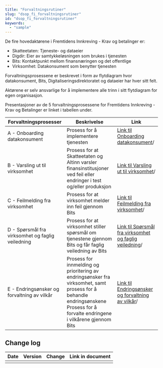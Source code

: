 ```yaml
---
title: "Forvaltningsrutiner"
slug: "dsop_fi_forvaltningsrutiner"
id: "dsop_fi_forvaltningsrutiner"
keywords:
  - "sample"
---
```


De fire hovedaktørene i Fremtidens Innkreving - Krav og betalinger er:
- Skatteetaten: Tjeneste- og dataeier
- Digdir: Eier av samtykkeløsningen som brukes i tjenesten
- Bits: Kontaktpunkt mellom finansnæringen og det offentlige
- Virksomhet: Datakonsument som benytter tjenesten


Forvaltningsprosessene er beskrevet i form av flytdiagram hvor datakonsument, Bits, Digitaliseringsdirektoratet og 
dataeier har hver sitt felt.

Aktørene er selv ansvarlige for å implementere alle trinn i sitt flytdiagram for egen organisasjon.

Presentasjoner av de 5 forvaltningsprosessene for Fremtidens Innkreving - Krav og Betalinger er linket i tabellen under.
 
| Forvaltningsprosesser                            | Beskrivelse                                                                                                                                                                               | Link                                                                                                          |
|--------------------------------------------------|-------------------------------------------------------------------------------------------------------------------------------------------------------------------------------------------|---------------------------------------------------------------------------------------------------------------|
| A - Onboarding datakonsument                     | Prosess for å implementere tjenesten                                                                                                                                                      | [Link til Onboarding datakonsument](/assets/FI-A-Onboarding_datakonsument.pdf)/               |
| B - Varsling ut til virksomhet                   | Prosess for at Skatteetaten og Altinn varsler finansinstitusjoner ved feil eller endringer i test og/eller produksjon                                                                     | [Link til Varsling ut til virksomhet](/assets/FI-B-Varsling.pdf)/                             |
| C - Feilmelding fra virksomhet                   | Prosess for at virksomhet melder inn feil gjennom Bits                                                                                                                                    | [Link til Feilmelding fra virksomhet](/assets/FI-C-Feilhåndtering.pdf)/                       |
| D - Spørsmål fra virksomhet og faglig veiledning | Prosess for at virksomhet stiller spørsmål om tjenestene gjennom Bits og får faglig veiledning av Bits                                                                                    | [Link til Spørsmål fra virksomhet og faglig veiledning](/assets/FI-D-Spørsmålhåndtering.pdf)/ |
| E - Endringsønsker og forvaltning av vilkår      | Prosess for innmelding og prioritering av endringsønsker fra virksomhet, samt prosess for å behandle endringsønskene <br > Prosess for å forvalte endringene i vilkårene gjennom Bits | [Link til Endringsønsker og forvaltning av vilkår](/assets/FI-E-Endringshåndtering.pdf)/      |

## Change log

| Date | Version | Change | Link in document |
|------|---------|--------|------------------|
|      |         |        |                  |
